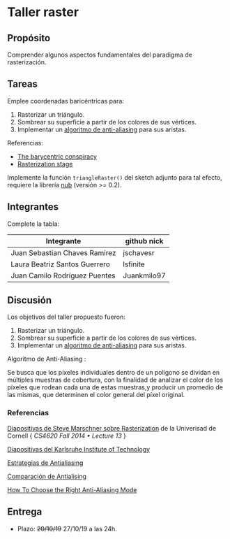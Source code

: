 # Taller raster

## Propósito

Comprender algunos aspectos fundamentales del paradigma de rasterización.

## Tareas

Emplee coordenadas baricéntricas para:

1. Rasterizar un triángulo.
2. Sombrear su superficie a partir de los colores de sus vértices.
3. Implementar un [algoritmo de anti-aliasing](https://www.scratchapixel.com/lessons/3d-basic-rendering/rasterization-practical-implementation/rasterization-practical-implementation) para sus aristas.

Referencias:

* [The barycentric conspiracy](https://fgiesen.wordpress.com/2013/02/06/the-barycentric-conspirac/)
* [Rasterization stage](https://www.scratchapixel.com/lessons/3d-basic-rendering/rasterization-practical-implementation/rasterization-stage)

Implemente la función ```triangleRaster()``` del sketch adjunto para tal efecto, requiere la librería [nub](https://github.com/visualcomputing/nub/releases) (versión >= 0.2).

## Integrantes

Complete la tabla:

| Integrante | github nick |
|------------|-------------|
|Juan Sebastian Chaves Ramirez|jschavesr|
|Laura Beatriz Santos Guerrero|lsfinite|
|Juan Camilo Rodríguez Puentes|Juankmilo97|
	
## Discusión

Los objetivos del taller propuesto fueron:

1. Rasterizar un triángulo.
2. Sombrear su superficie a partir de los colores de sus vértices.
3. Implementar un [algoritmo de anti-aliasing](https://www.scratchapixel.com/lessons/3d-basic-rendering/rasterization-practical-implementation/rasterization-practical-implementation) para sus aristas.


Algoritmo de Anti-Aliasing :

Se busca que los píxeles individuales dentro de un polígono se dividan en múltiples muestras de cobertura, con la finalidad de analizar el color de los píxeles que rodean cada una de estas muestras,y producir un promedio de las mismas, que determinen el color general del píxel original.

### Referencias

[Diapositivas de Steve Marschner sobre Rasterization](https://github.com/GraphicHacking/VC-Workshops/blob/master/workshop3/13rasterization.pdf) de la Univerisad de Cornell { *CS4620 Fall 2014 • Lecture 13* }

[Diapositivas del Karlsruhe Institute of Technology](https://github.com/GraphicHacking/VC-Workshops/blob/master/workshop3/01_rasterisierung.pdf)

[Estrategias de Antialiasing ](https://web.cs.wpi.edu/~matt/courses/cs563/talks/antialiasing/methods.html)
 
[Comparación de Antialising](https://sapphirenation.net/anti-aliasing-comparison-performance-quality/)
 
[How To Choose the Right Anti-Aliasing Mode](https://www.tested.com/tech/pcs/1194-how-to-choose-the-right-anti-aliasing-mode-for-your-gpu/)

## Entrega

* Plazo: ~~20/10/19~~ 27/10/19 a las 24h.
